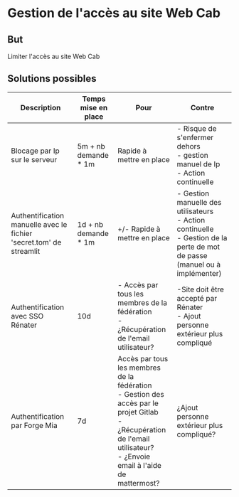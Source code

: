 # Gestion de l'accès au site Web Cab

## But
Limiter l'accès au site Web Cab 

## Solutions possibles

| Description | Temps mise en place | Pour | Contre |
| ---      | ---      | ---      | --- |
| Blocage par Ip sur le serveur   | 5m + nb demande * 1m   | Rapide à mettre en place  |- Risque de s'enfermer dehors<br>- gestion manuel de Ip<br>- Action continuelle  |
| Authentification manuelle avec le fichier 'secret.tom' de streamlit   | 1d + nb demande * 1m   | +/- Rapide à mettre en place | - Gestion manuelle des utilisateurs <br>- Action continuelle<br>- Gestion de la perte de mot de passe (manuel ou à implémenter)|
| Authentification avec SSO Rénater  | 10d | - Accès par tous les membres de la fédération<br>- ¿Récupération de l'email utilisateur?  | -Site doit être accepté par Rénater<br>- Ajout personne extérieur plus compliqué |
| Authentification par Forge Mia | 7d |Accès par tous les membres de la fédération<br>- Gestion des accès par le projet Gitlab<br>- ¿Récupération de l'email utilisateur?<br>- ¿Envoie email à l'aide de mattermost?|¿Ajout personne extérieur plus compliqué?|

